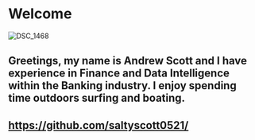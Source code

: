 # Welcome

![DSC_1468](https://github.com/saltyscott0521/Introduction/assets/84150116/d9e923ad-d108-4b24-8552-8eeb0b11d809)

## Greetings, my name is Andrew Scott and I have experience in Finance and Data Intelligence within the Banking industry. I enjoy spending time outdoors surfing and boating.

## https://github.com/saltyscott0521/
